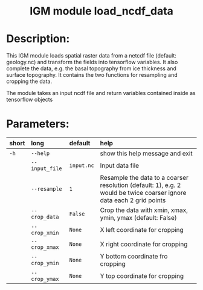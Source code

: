 ### <h1 align="center" id="title">IGM module load_ncdf_data </h1>

# Description:

This IGM module loads spatial raster data from a netcdf file (default: geology.nc) and transform the fields into tensorflow variables. It also complete the data, e.g. the basal topography from ice thickness and surface topography. It contains the two functions for resampling and cropping the data.

The module takes an input ncdf file and return variables contained inside as tensorflow objects
 
# Parameters: 


|short|long|default|help|
| :--- | :--- | :--- | :--- |
|`-h`|`--help`||show this help message and exit|
||`--input_file`|`input.nc`|Input data file|
||`--resample`|`1`|Resample the data to a coarser resolution (default: 1), e.g. 2 would be twice coarser ignore data each 2 grid points|
||`--crop_data`|`False`|Crop the data with xmin, xmax, ymin, ymax (default: False)|
||`--crop_xmin`|`None`|X left coordinate for cropping|
||`--crop_xmax`|`None`|X right coordinate for cropping|
||`--crop_ymin`|`None`|Y bottom coordinate fro cropping|
||`--crop_ymax`|`None`|Y top coordinate for cropping|
